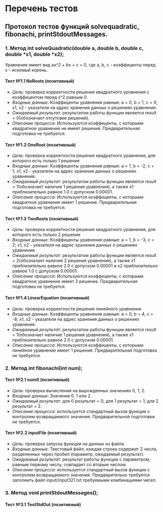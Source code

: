 # Перечень тестов

## Протокол тестов функций solvequadratic, fibonachi, printStdoutMessages.

### 1. Метод int solveQuadratic(double a, double b, double c, double *x1, double *x2);

Уравнение имеет вид a*x^2 + b*x + c = 0, где a, b, c - коэффиценты перед x - искомый корень.

#### Тест №1.1 NoRoots (позитивный)
* _Цель_: проверка корректности решения квадратного уровнения с коэффицентом перед x^2 равным 0.
* _Входные данные_: Коэффиценты уравнения равные: a = 0, b = 1, c = 0; x1, x2 - указатели на адрес хранения данных о решениях уравнения.
* _Ожидаемый результат_: результатом работы функции является result = 0(обозначает отсутсвие решений).
* _Описание процесса_: Используются коэффиценты, с которыми квадратное уравнение не имеет решений. Предварительная подготовка не требуется.

#### Тест №1.2 OneRoot (позитивный)
* _Цель_: проверка корректности решения квадратного уравнения, для которого есть только 1 решение
* _Входные данные_: Коэффиценты уравнения равные: a = 1, b = -2, c = 1; x1, x2 - указатели на адрес хранения данных о решениях уравнения.
* _Ожидаемый результат_: результатом работы функции является result = 1(обозначает наличие 1 решения уравнения), а также x1 приблизительно равное 1.0 с допуском 0.00001.
* _Описание процесса_: Используются коэффиценты, с которыми квадратное уравнение имеет 1 решение. Предварительная подготовка не требуется.

#### Тест №1.3 TwoRoots (позитивный)
* _Цель_: проверка корректности решения квадратного уравнения, для которого есть только 2 решение
* _Входные данные_: Коэффиценты уравнения равные: a = 1, b = -3, c = 2; x1, x2 - указатели на адрес хранения данных о решениях уравнения.
* _Ожидаемый результат_: результатом работы функции является result = 2(обозначает наличие 2 решения уравнения), а также x1 приблизительно равное 2.0 с допуском 0.00001 и x2 приблизительно равное 1.0 с допуском 0.00001.
* _Описание процесса_: Используются коэффиценты, с которыми квадратное уравнение имеет 2 решение. Предварительная подготовка не требуется.

#### Тест №1.4 LinearEquation (позитивный)
* _Цель_: проверка корректности решения линейного уравнения 
* _Входные данные_: Коэффиценты уравнения равные: a = 0, b = 4, c = -8; x1, x2 - указатели на адрес хранения данных о решениях уравнения.
* _Ожидаемый результат_: результатом работы функции является result = 1(обозначает наличие 1 решения уравнения), а также x1 приблизительно равное 2.0 с допуском 0.00001.
* _Описание процесса_: Используются коэффиценты, с которыми линейное уравнение имеет 1 решение. Предварительная подготовка не требуется.

### 2. Метод int fibonachi(int num);

#### Тест №2.1 num0 (позитивный)
* _Цель_: проверка вычисления на вырожденных значениях 0, 1, 2.
* _Входные данные_: Значения 0, 1 или 2.
* _Ожидаемый результат_: для 0 результат = 0; для 1 результат = 1; для 2 результат = 2.
* _Описание процесса_: используется стандартный вызов функции с контролем возвращаемого значения. Предварительной подготовки не требуется.

#### Тест №2.2 inputFile (позитивный)
* _Цель_: проверка запуска функции на данных из файла
* _Входные данные_: Текстовый файл, каждая строка содержит 2 числа, разделенных через пробел (параметр, ожидаемый результат).
* _Ожидаемый результат_: результат работы функции с параметром, равным первому числу, совпадает со вторым числом.
* _Описание процесса_: используется стандартный вызов функции с контролем возвращаемого значения. Предварительно требуется заполнить файл input/input321.txt требуемыми комбинациями чисел.

### 3. Метод void printStdoutMessages();
#### Тест №3.1 TestStdOut (позитивный)


